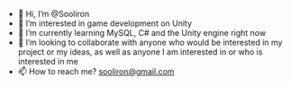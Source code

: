 - 👋 Hi, I’m @Sooliron
- 👀 I’m interested in game development on Unity
- 🌱 I’m currently learning MySQL, C# and the Unity engine right now
- 💞️ I’m looking to collaborate with anyone who would be interested in my project or my ideas, as well as anyone I am interested in or who is interested in me
- 📫 How to reach me? sooliron@gmail.com
<!---
Sooliron/Sooliron is a ✨ special ✨ repository because its `README.md` (this file) appears on your GitHub profile.
You can click the Preview link to take a look at your changes.
--->
